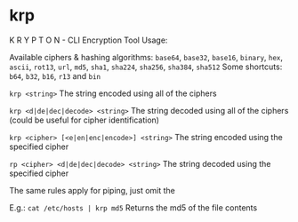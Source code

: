 krp
===

K R Y P T O N - CLI Encryption Tool
Usage:

Available ciphers & hashing algorithms:
`base64`, `base32`, `base16`, `binary`, `hex`, `ascii`, `rot13`, `url`, `md5`, `sha1`, `sha224`, `sha256`, `sha384`, `sha512`
Some shortcuts: `b64`, `b32`, `b16`, `r13` and `bin`

`krp <string>`
	The string encoded using all of the ciphers

`krp <d|de|dec|decode> <string>`
	The string decoded using all of the ciphers
	(could be useful for cipher identification)

`krp <cipher> [<e|en|enc|encode>] <string>`
	The string encoded using the specified cipher

`rp <cipher> <d|de|dec|decode> <string>`
	The string decoded using the specified cipher

The same rules apply for piping, just omit the <string>

E.g.:
`cat /etc/hosts | krp md5`
	Returns the md5 of the file contents
